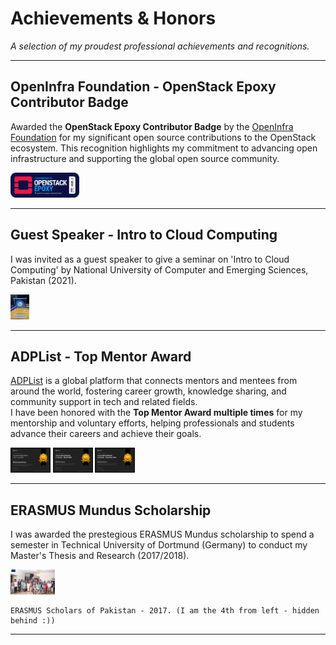 # Achievements & Honors

_A selection of my proudest professional achievements and recognitions._

---

## OpenInfra Foundation - OpenStack Epoxy Contributor Badge

Awarded the **OpenStack Epoxy Contributor Badge** by the [OpenInfra Foundation](https://openinfra.dev/) for my significant open source contributions to the OpenStack ecosystem. This recognition highlights my commitment to advancing open infrastructure and supporting the global open source community.

<img src="/images/certs/epoxy.png" alt="Epoxy" height="40" />

---

## Guest Speaker - Intro to Cloud Computing

I was invited as a guest speaker to give a seminar on 'Intro to Cloud Computing' by National University of Computer and Emerging Sciences, Pakistan (2021). 

<img src="/images/certs/guestspeaker.jpg" alt="Guest Speaker" height="40" />

---

## ADPList - Top Mentor Award

[ADPList](https://adplist.org/mentors/muhammad-ahmad) is a global platform that connects mentors and mentees from around the world, fostering career growth, knowledge sharing, and community support in tech and related fields.  
I have been honored with the **Top Mentor Award multiple times** for my mentorship and voluntary efforts, helping professionals and students advance their careers and achieve their goals.

<img src="/images/certs/top3.webp" alt="Top3" height="40" />
<img src="/images/certs/top1.webp" alt="Top1" height="40" />
<img src="/images/certs/top2.webp" alt="Top2" height="40" />

---

## ERASMUS Mundus Scholarship

I was awarded the prestegious ERASMUS Mundus scholarship to spend a semester in Technical University of Dortmund (Germany) to conduct my Master's Thesis and Research (2017/2018).  

<img src="/images/certs/erasmus.jpg" alt="Erasmus" height="40" />

    ERASMUS Scholars of Pakistan - 2017. (I am the 4th from left - hidden behind :))

---
